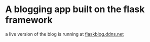 # A blogging app built on the flask framework

a live version of the blog is running at [flaskblog.ddns.net](flaskblog.ddns.net)
